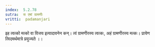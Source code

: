 ```yaml
---
index:  5.2.78
sutra:  स एषां ग्रामणीः
vritti:  padamanjari
---
```


इह त्वत्को मत्को वा विजय इत्यादावनेन कन्। त्वं ग्रामणीरस्य त्वत्कः, अहं ग्रामणीरस्य मत्कः। प्रायेण त्विदमर्थमात्रे प्रयुज्यते ।।

